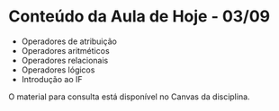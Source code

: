# Conteúdo da Aula de Hoje - 03/09


- Operadores de atribuição
- Operadores aritméticos
- Operadores relacionais
- Operadores lógicos
- Introdução ao IF


O material para consulta está disponível no Canvas da disciplina.
